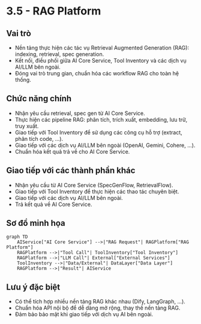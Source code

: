 # 3.5 - RAG Platform

## Vai trò
- Nền tảng thực hiện các tác vụ Retrieval Augmented Generation (RAG): indexing, retrieval, spec generation.
- Kết nối, điều phối giữa AI Core Service, Tool Inventory và các dịch vụ AI/LLM bên ngoài.
- Đóng vai trò trung gian, chuẩn hóa các workflow RAG cho toàn hệ thống.

## Chức năng chính
- Nhận yêu cầu retrieval, spec gen từ AI Core Service.
- Thực hiện các pipeline RAG: phân tích, trích xuất, embedding, lưu trữ, truy xuất.
- Giao tiếp với Tool Inventory để sử dụng các công cụ hỗ trợ (extract, phân tích code, ...).
- Giao tiếp với các dịch vụ AI/LLM bên ngoài (OpenAI, Gemini, Cohere, ...).
- Chuẩn hóa kết quả trả về cho AI Core Service.

## Giao tiếp với các thành phần khác
- Nhận yêu cầu từ AI Core Service (SpecGenFlow, RetrievalFlow).
- Giao tiếp với Tool Inventory để thực hiện các thao tác chuyên biệt.
- Giao tiếp với các dịch vụ AI/LLM bên ngoài.
- Trả kết quả về AI Core Service.

## Sơ đồ minh họa

```mermaid
graph TD
    AIService["AI Core Service"] -->|"RAG Request"| RAGPlatform["RAG Platform"]
    RAGPlatform -->|"Tool Call"| ToolInventory["Tool Inventory"]
    RAGPlatform -->|"LLM Call"| External["External Services"]
    ToolInventory -->|"Data/External"| DataLayer["Data Layer"]
    RAGPlatform -->|"Result"| AIService
```

## Lưu ý đặc biệt
- Có thể tích hợp nhiều nền tảng RAG khác nhau (Dify, LangGraph, ...).
- Chuẩn hóa API nội bộ để dễ dàng mở rộng, thay thế nền tảng RAG.
- Đảm bảo bảo mật khi giao tiếp với dịch vụ AI bên ngoài. 